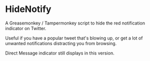 # HideNotify

A Greasemonkey / Tampermonkey script to hide the red notification indicator on Twitter.

Useful if you have a popular tweet that's blowing up, or get a lot of unwanted notifications distracting you from browsing.

Direct Message indicator still displays in this version.
